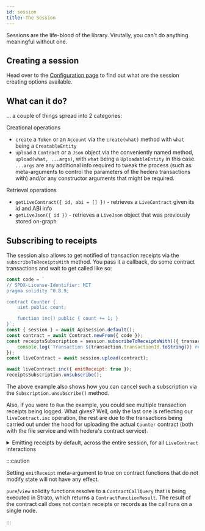 ```yaml
---
id: session
title: The Session
---
```


Sessions are the life-blood of the library. Virutally, you can't do anything meaningful without one.

## Creating a session
Head over to the [Configuration page](../configuration.md#introduction) to find out what are the session creating options available.

## What can it do?
... a couple of things spread into 2 categories:

Creational operations
* `create` a `Token` or an `Account` via the `create(what)` method with `what` being a `CreatableEntity`
* `upload` a `Contract` or a `Json` object via the conveniently named method, `upload(what, ...args)`, with `what` being a `UploadableEntity` in this case. `...args` are any additional info required to tweak the process (such as meta-arguments to control the parameters of the hedera transactions with) and/or any constructor arguments that might be required.

Retrieval operations
* `getLiveContract({ id, abi = [] })` - retrieves a `LiveContract` given its id and ABI info
* `getLiveJson({ id })` - retrieves a `LiveJson` object that was previously stored on-graph

## Subscribing to receipts
The session also allows to get notified of transaction receipts via the `subscribeToReceiptsWith` method. You pass it a callback, do some contract transactions and wait to get called like so:

```js live=true containerKey=subscribe_to_recipts
const code = `
// SPDX-License-Identifier: MIT
pragma solidity ^0.8.9;

contract Counter {
    uint public count;

    function inc() public { count += 1; }
}`;
const { session } = await ApiSession.default();
const contract = await Contract.newFrom({ code });
const receiptsSubscription = session.subscribeToReceiptsWith(({ transaction, receipt }) => {
    console.log(`Transaction ${transaction.transactionId.toString()} receipt reported finishing with status ${receipt.status}`);
});
const liveContract = await session.upload(contract);

await liveContract.inc({ emitReceipt: true });
receiptsSubscription.unsubscribe();
```

The above example also shows how you can cancel such a subscription via the `Subscription.unsubscribe()` method.

Also, if you were to `Run` the example, you could see multiple transaction receipts being logged. What gives? Well, only the last one is reflecting our `liveContract.inc` operation, the rest are due to the transactions being carried out under the hood for uploading the actual `Counter` contract (both with the file service and with hedera's contract service).

<details>
  <summary>Emitting receipts by default, across the entire session, for all <code>LiveContract</code> interactions</summary>

In the above snippet we saw how one could emit an on-demand receipt (via the live-contract meta-arguments property of `emitReceipt` in `liveContract.inc({ emitReceipt: true })`) per individual contract method calls. That's great for controlling and keeping costs down, but what if we would like to have this behavior as default across the session usage?

To do that, you could either [set the `HEDERAS_DEFAULT_EMIT_LIVE_CONTRACT_RECEIPTS` environment option to `true`](../configuration.md#big-table-o-parameters) or have its runtime counter-part, `session.defaults.emitLiveContractReceipts`, to the same value.

The runtime variant will look something like this:
```json
const { session } = await ApiSession.default({
  session: { defaults: { emitLiveContractReceipts: true } }
});
```

Following this, you could get rid of the `{ emitReceipt: true }` meta-argument and just end up with a clean and more easily readable, `await liveContract.greet()` call.

</details>

:::caution

Setting `emitReceipt` meta-argument to true on contract functions that do not modify state will not have any effect. 

`pure`/`view` solidity functions resolve to a `ContractCallQuery` that is being executed in Strato, which returns a `ContractFunctionResult`. The result of the contract call does not contain receipts or records as the call runs on a single node.

:::
